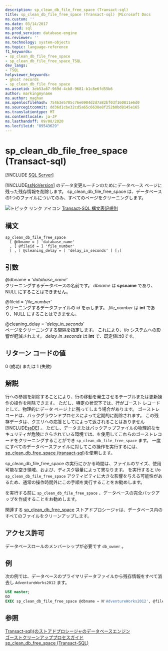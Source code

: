 ```yaml
---
description: sp_clean_db_file_free_space (Transact-sql)
title: sp_clean_db_file_free_space (Transact-sql) |Microsoft Docs
ms.custom: ''
ms.date: 03/14/2017
ms.prod: sql
ms.prod_service: database-engine
ms.reviewer: ''
ms.technology: system-objects
ms.topic: language-reference
f1_keywords:
- sp_clean_db_file_free_space
- sp_clean_db_file_free_space_TSQL
dev_langs:
- TSQL
helpviewer_keywords:
- ghost records
- sp_clean_db_file_free_space
ms.assetid: 3eb53a67-969d-4cb8-9681-b1c8e6fd55b6
author: markingmyname
ms.author: maghan
ms.openlocfilehash: 75463e5785c76e6904d2d7a82bf03f160811e6d0
ms.sourcegitcommit: dd36d1cbe32cd5a65c6638e8f252b0bd8145e165
ms.translationtype: MT
ms.contentlocale: ja-JP
ms.lasthandoff: 09/08/2020
ms.locfileid: "89543629"
---
```

# <a name="sp_clean_db_file_free_space-transact-sql"></a>sp_clean_db_file_free_space (Transact-sql)
[!INCLUDE [SQL Server](../../includes/applies-to-version/sqlserver.md)]

  [!INCLUDE[ssNoVersion](../../includes/ssnoversion-md.md)] のデータ変更ルーチンのためにデータベース ページに残った残存情報を削除します。 sp_clean_db_file_free_space は、データベースの1つのファイルについてのみ、すべてのページをクリーニングします。  
  
 ![トピック リンク アイコン](../../database-engine/configure-windows/media/topic-link.gif "トピック リンク アイコン") [Transact-SQL 構文表記規則](../../t-sql/language-elements/transact-sql-syntax-conventions-transact-sql.md)  
  
## <a name="syntax"></a>構文  
  
```syntaxsql  
sp_clean_db_file_free_space   
  [ @dbname = ] 'database_name'   
  , [ @fileid = ] 'file_number'   
  [ , [ @cleaning_delay = ] 'delay_in_seconds' ] [;]  
```  
  
## <a name="arguments"></a>引数  
 @dbname = '*database_name*'  
 クリーニングするデータベースの名前です。 *dbname* は **sysname** であり、NULL にすることはできません。  
  
 @fileid = '*file_number*'  
 クリーニングするデータファイルの id を示します。 *file_number* は **int** であり、NULL にすることはできません。  
  
 @cleaning_delay = '*delay_in_seconds*'  
 ページをクリーニングする間隔を指定します。 これにより、i/o システムへの影響が軽減されます。 *delay_in_seconds* は **int** で、既定値は0です。  
  
## <a name="return-code-values"></a>リターン コードの値  
 0 (成功) または 1 (失敗)  
  
## <a name="remarks"></a>解説  
 行への参照を削除することにより、行の移動を発生させるテーブルまたは更新操作の操作を削除できます。 ただし、特定の状況下では、行がゴースト レコードとして、物理的にデータ ページ上に残ってしまう場合があります。 ゴーストレコードは、バックグラウンドプロセスによって定期的に削除されます。 この残存データは、クエリへの応答としてによって返されることはありません [!INCLUDE[ssDE](../../includes/ssde-md.md)] 。 ただし、データまたはバックアップファイルの物理的なセキュリティが危険にさらされている環境では、を使用してこれらのゴーストレコードをクリーニングすることができ `sp_clean_db_file_free_space` ます。 一度にすべてのデータベースファイルに対してこの操作を実行するには、 [sp_clean_db_free_space (transact-sql)](../../relational-databases/system-stored-procedures/sp-clean-db-free-space-transact-sql.md)を使用します。 
  
 sp_clean_db_file_free_space の実行にかかる時間は、ファイルのサイズ、使用可能な空き領域、および、ディスク容量によって異なります。 を実行すると i/o `sp_clean_db_file_free_space` アクティビティに大きな影響を与える可能性があるため、通常の操作時間外にこの手順を実行することをお勧めします。  
  
 を実行する前に `sp_clean_db_file_free_space` 、データベースの完全バックアップを作成することをお勧めします。  
  
 関連する [sp_clean_db_free_space](../../relational-databases/system-stored-procedures/sp-clean-db-free-space-transact-sql.md) ストアドプロシージャは、データベース内のすべてのファイルをクリーンアップします。  
  
## <a name="permissions"></a>アクセス許可  
 データベースロールのメンバーシップが必要です `db_owner` 。  
  
## <a name="examples"></a>例  
 次の例では、データベースのプライマリデータファイルから残存情報をすべて消去し `AdventureWorks2012` ます。  
  
```sql  
USE master;  
GO  
EXEC sp_clean_db_file_free_space @dbname = N'AdventureWorks2012', @fileid = 1;  
```  
  
## <a name="see-also"></a>参照  
 [Transact-sql&#41;&#40;のストアドプロシージャのデータベースエンジン ](../../relational-databases/system-stored-procedures/database-engine-stored-procedures-transact-sql.md)   
 [ゴーストクリーンアッププロセスガイド](../ghost-record-cleanup-process-guide.md)    
 [sp_clean_db_free_space (Transact-SQL)](../../relational-databases/system-stored-procedures/sp-clean-db-free-space-transact-sql.md)
   
